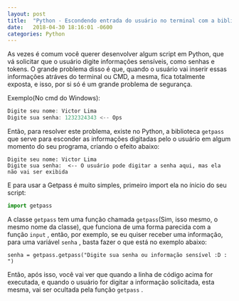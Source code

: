 ```yaml
---
layout: post
title:  "Python - Escondendo entrada do usuário no terminal com a biblioteca Getpass"
date:   2018-04-30 18:16:01 -0600
categories: Python
---
```


As vezes é comum você querer desenvolver algum script em Python, que vá solicitar que o usuário digite informações sensíveis, como senhas e tokens. O grande problema disso é que, quando o usuário vai inserir essas informações atráves do terminal ou CMD, a mesma, fica totalmente exposta, e isso, por si só é um grande problema de segurança.

Exemplo(No cmd do Windows):

```powershell
Digite seu nome: Victor Lima
Digite sua senha: 1232324343 <-- Ops
```

Então, para resolver este problema, existe no Python, a biblioteca ```getpass``` que serve para esconder as informações digitadas pelo o usuário em algum momento do seu programa, criando o efeito abaixo:

```
Digite seu nome: Victor Lima
Digite sua senha:  <-- O usuário pode digitar a senha aqui, mas ela não vai ser exibida
```

E para usar a Getpass é muito simples, primeiro import ela no ínicio do seu script:

```python
import getpass
```

A classe ```getpass``` tem uma função chamada ```getpass```(Sim, isso mesmo, o mesmo nome da classe), que funciona de uma forma parecida com a função ```input``` , então, por exemplo, se eu quiser receber uma informação, para uma variável ```senha``` ,  basta fazer o que está no exemplo abaixo:

```pyth
senha = getpass.getpass("Digite sua senha ou informação sensível :D : ")
```

Então, após isso, você vai ver que quando a linha de código acima for executada, e quando o usuário for digitar a informação solicitada, esta mesma, vai ser ocultada pela função ```getpass``` .
